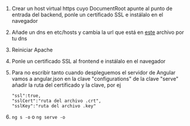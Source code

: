 1. Crear un host virtual https cuyo DocumentRoot apunte al punto de entrada
del backend, ponle un certificado SSL e instálalo en el navegador

2. Añade un dns en etc/hosts y cambia la url que está en [este](https://github.com/Pacorb94/ProyectoDAW/blob/master/Elrincondelaprogramacion/src/environments/environment.ts) archivo por tu dns

3. Reiniciar Apache

4. Ponle un certificado SSL al frontend e instálalo en el navegador

5. Para no escribir tanto cuando despleguemos el servidor de Angular vamos a angular.json en la clave "configurations" de la clave "serve" añadir la ruta del certificado y la clave, por ej
    ```
    "ssl":true,
    "sslCert":"ruta del archivo .crt",
    "sslKey":"ruta del archivo .key"
    ```
6. `ng s -o` o `ng serve -o`